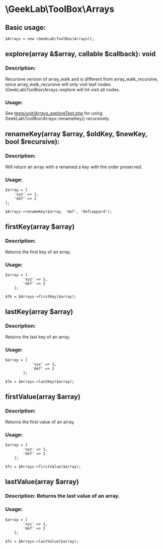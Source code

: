 # \GeekLab\ToolBox\Arrays
## Basic usage:
`$Arrays = new \GeekLab\ToolBox\Arrays();`

## explore(array &$array, callable $callback): void
### Description:
Recursive version of array_walk and is different from array_walk_recursive, since array_walk_recursive will only visit leaf nodes. \GeekLab\ToolBox\Arrays::explore will hit visit all nodes.

### Usage:
See [tests/unit/Arrays_exploreTest.php](tests/unit/Arrays_exploreTest.php) for using GeekLab\ToolBox\Arrays::renameKey() recursively.
  
## renameKey(array $array, $oldKey, $newKey, bool $recursive):
### Description:
Will return an array with a renamed a key with the order preserved.
 
### Usage:
 
    $array = [
        'xyz' => 1,
        'def' => 2
    ];
     
    $Arrays->renameKey($array, 'def', 'DefLeppard');

## firstKey(array $array)
### Description:
Returns the first key of an array.

### Usage:
  
    $array = [
            'xyz' => 1,
            'def' => 2
        ];
 
    $fk = $Arrays->firstKey($array);

## lastKey(array $array)
### Description:
Returns the last key of an array.

### Usage:

    $array = [
                'xyz' => 1,
                'def' => 2
            ];
     
    $lk = $Arrays->lastKey($array);

## firstValue(array $array)
### Description:
Returns the first value of an array.

### Usage:
  
    $array = [
            'xyz' => 1,
            'def' => 2
        ];
 
    $fv = $Arrays->firstValue($array);

## lastValue(array $array)
### Description: Returns the last value of an array.

### Usage:
  
    $array = [
            'xyz' => 1,
            'def' => 2
        ];
 
    $fv = $Arrays->lastValue($array);

